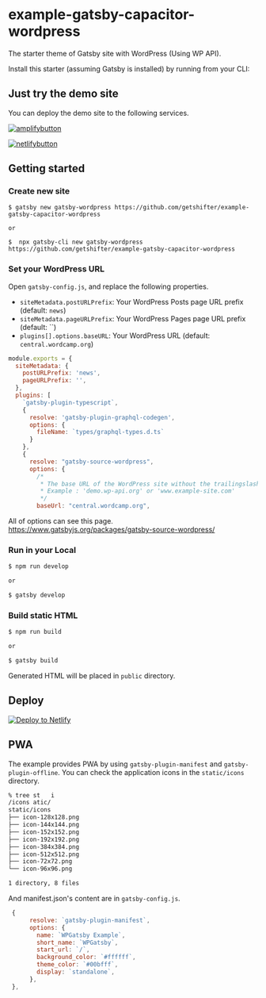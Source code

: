 # example-gatsby-capacitor-wordpress
The starter theme of Gatsby site with WordPress (Using WP API).

Install this starter (assuming Gatsby is installed) by running from your CLI:

## Just try the demo site

You can deploy the demo site to the following services.

[![amplifybutton](https://oneclick.amplifyapp.com/button.svg)](https://console.aws.amazon.com/amplify/home#/deploy?repo=https://github.com/getshifter/example-gatsby-capacitor-wordpress)


[![netlifybutton](https://www.netlify.com/img/deploy/button.svg)](https://app.netlify.com/start/deploy?repository=https://github.com/getshifter/example-gatsby-capacitor-wordpress)


## Getting started

### Create new site

```
$ gatsby new gatsby-wordpress https://github.com/getshifter/example-gatsby-capacitor-wordpress

or

$  npx gatsby-cli new gatsby-wordpress https://github.com/getshifter/example-gatsby-capacitor-wordpress
```

### Set your WordPress URL

Open `gatsby-config.js`, and replace the following properties.

- `siteMetadata.postURLPrefix`: Your WordPress Posts page URL prefix (default: `news`)
- `siteMetadata.pageURLPrefix`: Your WordPress Pages page URL prefix (default: ``)
- `plugins[].options.baseURL`: Your WordPress URL (default: `central.wordcamp.org`)

```javascript
module.exports = {
  siteMetadata: {
    postURLPrefix: 'news',
    pageURLPrefix: '',
  },
  plugins: [
    `gatsby-plugin-typescript`,
    {
      resolve: 'gatsby-plugin-graphql-codegen',
      options: {
        fileName: `types/graphql-types.d.ts`
      }
    },
    {
      resolve: "gatsby-source-wordpress",
      options: {
        /*
         * The base URL of the WordPress site without the trailingslash and the protocol. This is required.
         * Example : 'demo.wp-api.org' or 'www.example-site.com'
         */
        baseUrl: "central.wordcamp.org",
```

All of options can see this page.
https://www.gatsbyjs.org/packages/gatsby-source-wordpress/

### Run in your Local

```bash
$ npm run develop

or

$ gatsby develop
```


### Build static HTML

```bash
$ npm run build

or

$ gatsby build
```

Generated HTML will be placed in `public` directory.

## Deploy

[![Deploy to Netlify](https://www.netlify.com/img/deploy/button.svg)](https://app.netlify.com/start/deploy?repository=https://github.com/getshifter/example-gatsby-capacitor-wordpress)

## PWA

The example provides PWA by using `gatsby-plugin-manifest` and `gatsby-plugin-offline`.
You can check the application icons in the `static/icons` directory.

```bash
% tree st   i
/icons atic/
static/icons
├── icon-128x128.png
├── icon-144x144.png
├── icon-152x152.png
├── icon-192x192.png
├── icon-384x384.png
├── icon-512x512.png
├── icon-72x72.png
└── icon-96x96.png

1 directory, 8 files
```

And manifest.json's content are in `gatsby-config.js`.

```javascript
 {
      resolve: `gatsby-plugin-manifest`,
      options: {
        name: `WPGatsby Example`,
        short_name: `WPGatsby`,
        start_url: `/`,
        background_color: `#ffffff`,
        theme_color: `#00bfff`,
        display: `standalone`,
      },
 },
```
